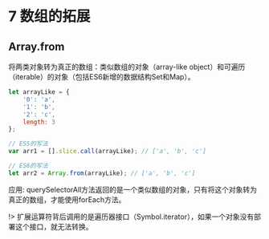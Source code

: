 # 7 数组的拓展

## Array.from

将两类对象转为真正的数组：类似数组的对象（array-like object）和可遍历（iterable）的对象（包括ES6新增的数据结构Set和Map）。

```js
let arrayLike = {
    '0': 'a',
    '1': 'b',
    '2': 'c',
    length: 3
};

// ES5的写法
var arr1 = [].slice.call(arrayLike); // ['a', 'b', 'c']

// ES6的写法
let arr2 = Array.from(arrayLike); // ['a', 'b', 'c']
```

应用: querySelectorAll方法返回的是一个类似数组的对象，只有将这个对象转为真正的数组，才能使用forEach方法。

!> 扩展运算符背后调用的是遍历器接口（Symbol.iterator），如果一个对象没有部署这个接口，就无法转换。
